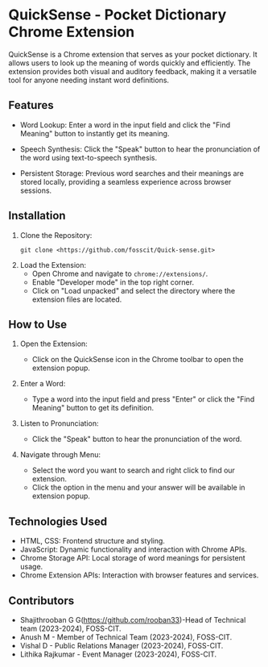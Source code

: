 # QuickSense - Pocket Dictionary Chrome Extension

QuickSense is a Chrome extension that serves as your pocket dictionary. It allows users to look up the meaning of words quickly and efficiently. The extension provides both visual and auditory feedback, making it a versatile tool for anyone needing instant word definitions.

## Features

- Word Lookup: Enter a word in the input field and click the "Find Meaning" button to instantly get its meaning.
- Speech Synthesis: Click the "Speak" button to hear the pronunciation of the word using text-to-speech synthesis.

- Persistent Storage: Previous word searches and their meanings are stored locally, providing a seamless experience across browser sessions.

## Installation

1. Clone the Repository:
   ```
   git clone <https://github.com/fosscit/Quick-sense.git>
   ```
2. Load the Extension:
   - Open Chrome and navigate to `chrome://extensions/`.
   - Enable "Developer mode" in the top right corner.
   - Click on "Load unpacked" and select the directory where the extension files are located.

## How to Use

1. Open the Extension:
   - Click on the QuickSense icon in the Chrome toolbar to open the extension popup.

2. Enter a Word:
   - Type a word into the input field and press "Enter" or click the "Find Meaning" button to get its definition.

3. Listen to Pronunciation:
   - Click the "Speak" button to hear the pronunciation of the word.

4. Navigate through Menu:
   - Select the word you want to search and right click to find our extension.
   - Click the option in the menu and your answer will be available in extension popup.

## Technologies Used

- HTML, CSS: Frontend structure and styling.
- JavaScript: Dynamic functionality and interaction with Chrome APIs.
- Chrome Storage API: Local storage of word meanings for persistent usage.
- Chrome Extension APIs: Interaction with browser features and services.

## Contributors

- Shajithrooban G G(https://github.com/rooban33)-Head of Technical team (2023-2024), FOSS-CIT.
- Anush M - Member of Technical Team (2023-2024), FOSS-CIT.
- Vishal D - Public Relations Manager (2023-2024), FOSS-CIT.
- Lithika Rajkumar - Event Manager (2023-2024), FOSS-CIT.



